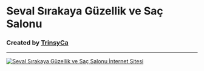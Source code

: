 # Seval Sırakaya Güzellik ve Saç Salonu
### Created by <a href="https://trinsyca.com">TrinsyCa</a>
<hr>
<a href="https://sevalsirakaya.trinsyca.com">
  <img src="https://sevalsirakaya.trinsyca.com/assets/files/page-screenshot.webp" alt="Seval Sırakaya Güzellik ve Saç Salonu İnternet Sitesi">
</a>

